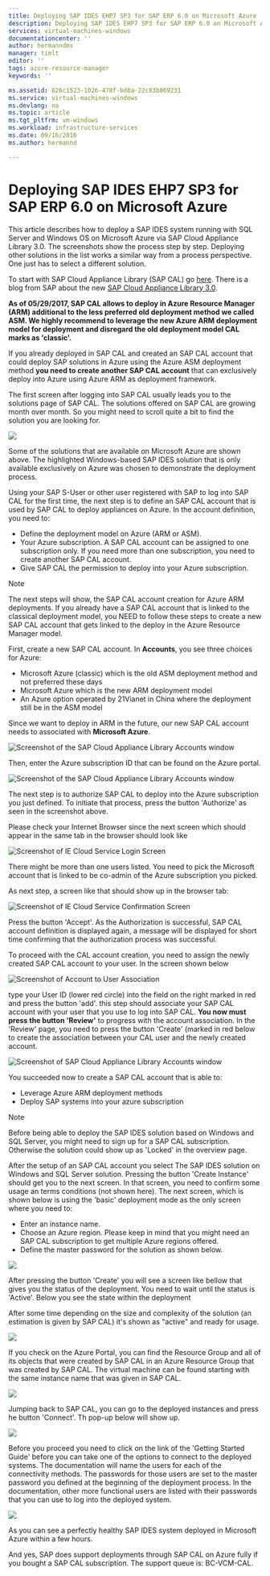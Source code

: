 ```yaml
---
title: Deploying SAP IDES EHP7 SP3 for SAP ERP 6.0 on Microsoft Azure | Microsoft Docs
description: Deploying SAP IDES EHP7 SP3 for SAP ERP 6.0 on Microsoft Azure
services: virtual-machines-windows
documentationcenter: ''
author: hermanndms
manager: timlt
editor: ''
tags: azure-resource-manager
keywords: ''

ms.assetid: 626c1523-1026-478f-bd8a-22c83b869231
ms.service: virtual-machines-windows
ms.devlang: na
ms.topic: article
ms.tgt_pltfrm: vm-windows
ms.workload: infrastructure-services
ms.date: 09/16/2016
ms.author: hermannd

---
```

# Deploying SAP IDES EHP7 SP3 for SAP ERP 6.0 on Microsoft Azure
This article describes how to deploy a SAP IDES system running with SQL Server and Windows OS on Microsoft Azure via SAP Cloud Appliance Library 3.0. The screenshots show the process step by step. Deploying other solutions in the list works a similar way from a process perspective. One just has to select a different solution.

To start with SAP Cloud Appliance Library (SAP CAL) go [here](https://cal.sap.com/). There is a blog from SAP about 
the new [SAP Cloud Appliance Library 3.0](http://scn.sap.com/community/cloud-appliance-library/blog/2016/05/27/sap-cloud-appliance-library-30-came-with-a-new-user-experience). 

**As of 05/29/2017, SAP CAL allows to deploy in Azure Resource Manager (ARM) additional to the less preferred old deployment method we called ASM. We highly recommend to leverage the new Azure ARM deployment model for deployment and disregard the old deployment model CAL marks as 'classic'.**

If you already deployed in SAP CAL and created an SAP CAL account that could deploy SAP solutions in Azure using the Azure ASM deployment method **you need to create another SAP CAL account** that can exclusively deploy into Azure using Azure ARM as deployment framework.

The first screen after logging into SAP CAL usually leads you to the solutions page of SAP CAL. The solutions offered on SAP CAL are growing month over month. So you might need to scroll quite a bit to find the solution you are looking for.

![](./media/sap-cal-ides-erp6-ehp7-sp3-sql/ides-pic1.jpg)

Some of the solutions that are available on Microsoft Azure are shown above. The highlighted
Windows-based SAP IDES solution that is only available exclusively on Azure was chosen to demonstrate the deployment process.

Using your SAP S-User or other user registered with SAP to log into SAP CAL for the first time, the next step is to define an SAP CAL account that is used by SAP CAL to deploy appliances on Azure. In the account definition, you need to:

- Define the deployment model on Azure (ARM or ASM).
- Your Azure subscription. A SAP CAL account can be assigned to one subscription only. If you need more than one subscription, you need to create another SAP CAL account.
- Give SAP CAL the permission to deploy into your Azure subscription.

> [!NOTE]
The next steps will show, the SAP CAL account creation for Azure ARM deployments. If you already have a SAP CAL account that is linked to the classical deployment model, you NEED to follow these steps to create a new SAP CAL account that gets linked to the deploy in the Azure Resource Manager model.

First, create a new SAP CAL account. In **Accounts**, you see three choices for Azure: 

- Microsoft Azure (classic) which is the old ASM deployment method and not preferred these days
- Microsoft Azure which is the new ARM deployment model
- An Azure option operated by 21Vianet in China where the deployment still be in the ASM model

Since we want to deploy in ARM in the future, our new SAP CAL account needs to associated with **Microsoft Azure**.

![Screenshot of the SAP Cloud Appliance Library Accounts window](./media/sap-cal-ides-erp6-ehp7-sp3-sql/s4h-pic-2a.png)

Then, enter the Azure subscription ID that can be found on the Azure portal. 

![Screenshot of the SAP Cloud Appliance Library Accounts window](./media/sap-cal-ides-erp6-ehp7-sp3-sql/s4h-pic3c.png)

The next step is to authorize SAP CAL to deploy into the Azure subscription you just defined. To initiate that process, press the button 'Authorize' as seen in the screenshot above.

Please check your Internet Browser since the next screen which should appear in the same tab in the browser should look like

![Screenshot of IE Cloud Service Login Screen](./media/sap-cal-ides-erp6-ehp7-sp3-sql/s4h-pic4c.png)

There might be more than one users listed. You need to pick the Microsoft account that is linked to be co-admin of the Azure subscription you picked.

As next step, a screen like that should show up in the browser tab:

![Screenshot of IE Cloud Service Confirmation Screen](./media/sap-cal-ides-erp6-ehp7-sp3-sql/s4h-pic5a.png)

Press the button 'Accept'. As the Authorization is successful, SAP CAL account definition is displayed again, a message will be displayed for short time confirming that the authorization process was successful.

To proceed with the CAL account creation, you need to assign the newly created SAP CAL account to your user. In the screen shown below

![Screenshot of Account to User Association](./media/sap-cal-ides-erp6-ehp7-sp3-sql/s4h-pic8a.png)

type your User ID (lower red circle) into the field on the right marked in red and press the button 'add'. this step should associate your SAP CAL account with your user that you use to log into SAP CAL. **You now must press the button 'Review'** to progress with the account association. In the 'Review' page, you need to press the button 'Create' (marked in red below to create the association between your CAL user and the newly created account.

![Screenshot of SAP Cloud Appliance Library Accounts window](./media/sap-cal-ides-erp6-ehp7-sp3-sql/s4h-pic9b.png)

You succeeded now to create a SAP CAL account that is able to:

- Leverage Azure ARM deployment methods
- Deploy SAP systems into your azure subscription


> [!NOTE]
Before being able to deploy the SAP IDES solution based on Windows and SQL Server, you might need to sign up for a SAP CAL subscription. Otherwise the solution could show up as 'Locked' in the overview page.


After the setup of an SAP CAL account you select The SAP IDES solution on Windows and SQL Server solution. Pressing the button 'Create Instance' should get you to the next screen. In that screen, you need to confirm some usage an terms conditions (not shown here). The next screen, which is shown below is using the 'basic' deployment mode as the only screen where you need to:
- Enter an instance name.
- Choose an Azure region. Please keep in mind that you might need an SAP CAL subscription to get multiple Azure regions offered.
-  Define the master password for the solution as shown below.

![](./media/sap-cal-ides-erp6-ehp7-sp3-sql/ides-pic10a.png)

After pressing the button 'Create' you will see a screen like bellow that gives you the status of the deployment. You need to wait until the status is 'Active'. Below you see the state within the deployment

After some time depending on the size and complexity of the solution (an estimation is given by SAP CAL) it's shown as "active" and ready for usage. 

![](./media/sap-cal-ides-erp6-ehp7-sp3-sql/ides-pic12a.png)

If you check on the Azure Portal, you can find the Resource Group and all of its objects that were created by SAP CAL in an Azure Resource Group that was created by SAP CAL. The virtual machine can be found starting with the same instance name that was given in SAP CAL.

![](./media/sap-cal-ides-erp6-ehp7-sp3-sql/ides_resource_group.png)

Jumping back to SAP CAL, you can go to the deployed instances and press he button 'Connect'. Th pop-up below will show up. 

![](./media/sap-cal-ides-erp6-ehp7-sp3-sql/ides-pic14a.png)


Before you proceed you need to click on the link of the 'Getting Started Guide' before you can take one of the options to connect to the deployed systems. The documentation will name the users for each of the connectivity methods. The passwords for those users are set to the master password you defined at the beginning of the deployment process. In the documentation, other more functional users are listed with their passwords that you can use to log into the deployed system.

![](./media/sap-cal-ides-erp6-ehp7-sp3-sql/ides-pic15.jpg)

As you can see a perfectly healthy SAP IDES system deployed in Microsoft Azure within a few hours.

And yes, SAP does support deployments through SAP CAL on Azure fully if you bought a SAP CAL subscription. The support queue is: BC-VCM-CAL.

